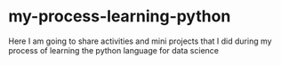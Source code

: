 # my-process-learning-python
Here I am going to share activities and mini projects that I did during my process of learning the python language for data science
